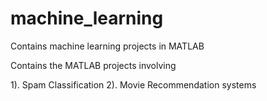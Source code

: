 # machine_learning
Contains machine learning projects in MATLAB

Contains the MATLAB projects involving

1). Spam Classification
2). Movie Recommendation systems
